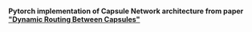 #### Pytorch implementation of Capsule Network architecture from paper ["Dynamic Routing Between Capsules"](https://arxiv.org/abs/1710.09829)

